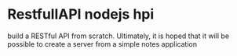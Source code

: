 # RestfullAPI nodejs hpi
build a RESTful API from scratch. Ultimately, it is hoped that it will be possible to create a server from a simple notes application
